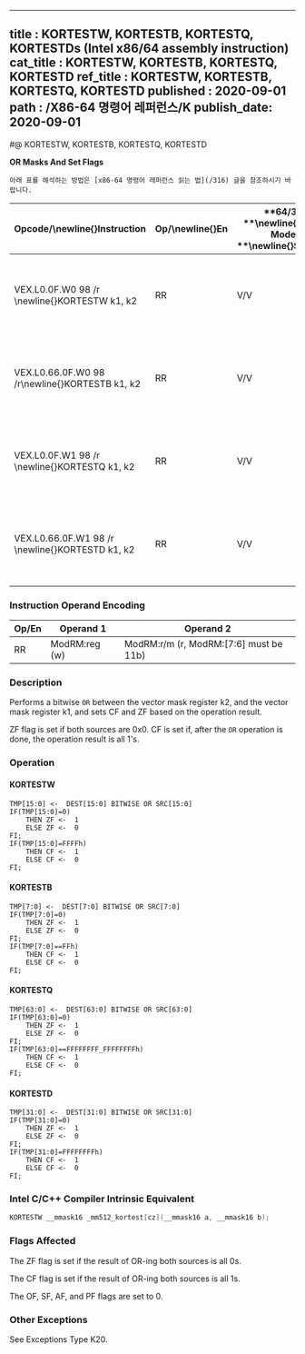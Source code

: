----------------------------
title : KORTESTW, KORTESTB, KORTESTQ, KORTESTDs (Intel x86/64 assembly instruction)
cat_title : KORTESTW, KORTESTB, KORTESTQ, KORTESTD
ref_title : KORTESTW, KORTESTB, KORTESTQ, KORTESTD
published : 2020-09-01
path : /X86-64 명령어 레퍼런스/K
publish_date: 2020-09-01
----------------------------


#@ KORTESTW, KORTESTB, KORTESTQ, KORTESTD

**OR Masks And Set Flags**

```lec-info
아래 표를 해석하는 방법은 [x86-64 명령어 레퍼런스 읽는 법](/316) 글을 참조하시기 바랍니다.
```

|**Opcode/**\newline{}**Instruction**|**Op/**\newline{}**En**|**64/32 **\newline{}**bit Mode **\newline{}**Support**|**CPUID **\newline{}**Feature **\newline{}**Flag**|**Description**|
|------------------------------------|-----------------------|------------------------------------------------------|--------------------------------------------------|---------------|
|VEX.L0.0F.W0 98 /r \newline{}KORTESTW k1, k2|RR|V/V|AVX512F|Bitwise OR 16 bits masks k1 and k2 and update ZF and CF accordingly.|
|VEX.L0.66.0F.W0 98 /r\newline{}KORTESTB k1, k2|RR|V/V|AVX512DQ|Bitwise OR 8 bits masks k1 and k2 and update ZF and CF accordingly.|
|VEX.L0.0F.W1 98 /r \newline{}KORTESTQ k1, k2|RR|V/V|AVX512BW|Bitwise OR 64 bits masks k1 and k2 and update ZF and CF accordingly.|
|VEX.L0.66.0F.W1 98 /r \newline{}KORTESTD k1, k2|RR|V/V|AVX512BW|Bitwise OR 32 bits masks k1 and k2 and update ZF and CF accordingly.|
### Instruction Operand Encoding


|Op/En|Operand 1|Operand 2|
|-----|---------|---------|
|RR|ModRM:reg (w)|ModRM:r/m (r, ModRM:[7:6] must be 11b)|
### Description


Performs a bitwise `OR` between the vector mask register k2, and the vector mask register k1, and sets CF and ZF based on the operation result. 

ZF flag is set if both sources are 0x0. CF is set if, after the `OR` operation is done, the operation result is all 1's.


### Operation
#### KORTESTW 
```info-verb
TMP[15:0] <-  DEST[15:0] BITWISE OR SRC[15:0]
IF(TMP[15:0]=0)
    THEN ZF <-  1
    ELSE ZF <-  0
FI;
IF(TMP[15:0]=FFFFh)
    THEN CF <-  1
    ELSE CF <-  0
FI;
```
#### KORTESTB 
```info-verb
TMP[7:0] <-  DEST[7:0] BITWISE OR SRC[7:0]
IF(TMP[7:0]=0)
    THEN ZF <-  1
    ELSE ZF <-  0
FI;
IF(TMP[7:0]==FFh)
    THEN CF <-  1
    ELSE CF <-  0
FI;
```
#### KORTESTQ 
```info-verb
TMP[63:0] <-  DEST[63:0] BITWISE OR SRC[63:0]
IF(TMP[63:0]=0)
    THEN ZF <-  1
    ELSE ZF <-  0
FI;
IF(TMP[63:0]==FFFFFFFF_FFFFFFFFh)
    THEN CF <-  1
    ELSE CF <-  0
FI;
```
#### KORTESTD 
```info-verb
TMP[31:0] <-  DEST[31:0] BITWISE OR SRC[31:0]
IF(TMP[31:0]=0)
    THEN ZF <-  1
    ELSE ZF <-  0
FI;
IF(TMP[31:0]=FFFFFFFFh)
    THEN CF <-  1
    ELSE CF <-  0
FI;
```

### Intel C/C++ Compiler Intrinsic Equivalent

```cpp
KORTESTW __mmask16 _mm512_kortest[cz](__mmask16 a, __mmask16 b);
```
### Flags Affected


The ZF flag is set if the result of OR-ing both sources is all 0s.

The CF flag is set if the result of OR-ing both sources is all 1s.

The OF, SF, AF, and PF flags are set to 0.

### Other Exceptions


See Exceptions Type K20.

